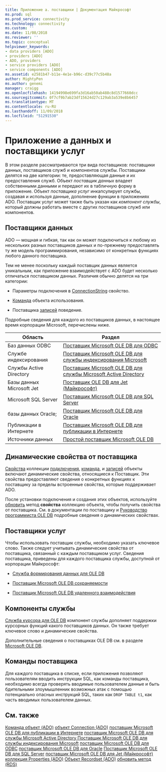 ```yaml
---
title: Приложение а. поставщики | Документация Майкрософт
ms.prod: sql
ms.prod_service: connectivity
ms.technology: connectivity
ms.custom: ''
ms.date: 11/08/2018
ms.reviewer: ''
ms.topic: conceptual
helpviewer_keywords:
- data providers [ADO]
- providers [ADO]
- ADO, providers
- service providers [ADO]
- service components [ADO]
ms.assetid: e2581b47-b11e-4e1e-b96c-d39c77c5b48a
author: MightyPen
ms.author: genemi
manager: craigg
ms.openlocfilehash: 14194998e699fa3d16ab50ab488c8d1577660dcc
ms.sourcegitcommit: 0f7cf9b7ab23df15624d27c129ab3a539e8b6457
ms.translationtype: MT
ms.contentlocale: ru-RU
ms.lasthandoff: 11/09/2018
ms.locfileid: "51291530"
---
```

# <a name="appendix-a-data-and-service-providers"></a>Приложение а данных и поставщики услуг
В этом разделе рассматриваются три вида поставщиков: поставщики данных, поставщиков служб и компонентов службы. Поставщики делятся на две категории: те, предоставляющая данные и их предоставления служб. Объект *поставщик данных* владеет собственными данными и передают их в табличную форму в приложение. Объект *поставщика услуг* инкапсулирует службы, создавая и используя данные, дополнение функции в приложениях ADO. Поставщик услуг может также быть указан как *компонент службы*, который должны работать вместе с других поставщиков служб или компонентов.

## <a name="data-providers"></a>Поставщики данных
 ADO — мощная и гибкая, так как он может подключиться к любому из нескольких разных поставщиков данных и по-прежнему предоставлять ту же модель программирования, независимо от конкретных функциях любого данного поставщика.

 Тем не менее поскольку каждый поставщик данных является уникальным, как приложение взаимодействует с ADO будет несколько отличаться поставщиком данных. Различия обычно делятся на три категории:

-   Параметры подключения в [ConnectionString](../../../ado/reference/ado-api/connectionstring-property-ado.md) свойство.

-   [Команда](../../../ado/reference/ado-api/command-object-ado.md) объекта использования.

-   Поставщика [записей](../../../ado/reference/ado-api/recordset-object-ado.md) поведение.

 Подробные сведения для каждого из поставщиков данных, в настоящее время корпорации Microsoft, перечислены ниже.

|Область|Раздел|
|----------|-----------|
|Баз данных ODBC|[Поставщик Microsoft OLE DB для ODBC](../../../ado/guide/appendixes/microsoft-ole-db-provider-for-odbc.md)|
|Службе индексирования|[Поставщик Microsoft OLE DB для службы индексирования Microsoft](../../../ado/guide/appendixes/microsoft-ole-db-provider-for-microsoft-indexing-service.md)|
|Службы Active Directory|[Поставщик Microsoft OLE DB для службы Microsoft Active Directory](../../../ado/guide/appendixes/microsoft-ole-db-provider-for-microsoft-active-directory-service.md)|
|Базы данных Microsoft Jet|[Поставщик OLE DB для Jet (Майкрософт)](../../../ado/guide/appendixes/microsoft-ole-db-provider-for-microsoft-jet.md)|
|Microsoft SQL Server|[Поставщик Microsoft OLE DB для SQL Server](../../../ado/guide/appendixes/microsoft-ole-db-provider-for-sql-server.md)|
|базы данных Oracle;|[Поставщик Microsoft OLE DB для Oracle](../../../ado/guide/appendixes/microsoft-ole-db-provider-for-oracle.md)|
|Публикации в Интернете|[Поставщик Microsoft OLE DB для публикации в Интернете](../../../ado/guide/appendixes/microsoft-ole-db-provider-for-internet-publishing.md)|
|Источники данных|[Простой поставщик Microsoft OLE DB](../../../ado/guide/appendixes/microsoft-ole-db-simple-provider.md)|

## <a name="provider-specific-dynamic-properties"></a>Динамические свойства от поставщика
 [Свойства](../../../ado/reference/ado-api/properties-collection-ado.md) коллекции [подключения](../../../ado/reference/ado-api/connection-object-ado.md), [команда](../../../ado/reference/ado-api/command-object-ado.md), и [записей](../../../ado/reference/ado-api/recordset-object-ado.md) объекты включают динамические свойства, относящиеся к Поставщик. Эти свойства предоставляют сведения о конкретных функциях к поставщику за пределы встроенные свойства, которые поддерживает ADO.

 После установки подключения и создания этих объектов, используйте [обновить](../../../ado/reference/ado-api/refresh-method-ado.md) метод **свойства** коллекцию объекта, чтобы получить свойства от поставщика. См. в документации по поставщику и [Руководство программиста OLE DB](https://msdn.microsoft.com/3c5e2dd5-35e5-4a93-ac3a-3818bb43bbf8) подробные сведения о динамических свойствах.

## <a name="service-providers"></a>Поставщики услуг
 Чтобы использовать поставщик службы, необходимо указать ключевое слово. Также следует учитывать динамические свойства от поставщика, связанный с каждым поставщиком услуг. Сведения поставщика, приведены для каждого поставщика службы, доступной от корпорации Майкрософт:

-   [Служба формирования данных для OLE DB](../../../ado/guide/appendixes/microsoft-data-shaping-service-for-ole-db-ado-service-provider.md)

-   [Поставщик Microsoft OLE DB сохраняемости](../../../ado/guide/appendixes/microsoft-ole-db-persistence-provider-ado-service-provider.md)

-   [Поставщик Microsoft OLE DB удаленного взаимодействия](../../../ado/guide/appendixes/microsoft-ole-db-remoting-provider-ado-service-provider.md)

## <a name="service-components"></a>Компоненты службы
 [Служба курсора для OLE DB](../../../ado/guide/appendixes/microsoft-cursor-service-for-ole-db-ado-service-component.md) компонент службы дополняет поддержки курсорных функций какого поставщиков данных. Он также требует ключевое слово и динамические свойства.

 Дополнительные сведения о поставщиках OLE DB см. в разделе [Microsoft OLE DB](https://msdn.microsoft.com/library/windows/desktop/ms722784.aspx).

## <a name="provider-commands"></a>Команды поставщика
 Для каждого поставщика в списке, если приложения позволяют пользователям вводить инструкции SQL, как команды поставщика, необходимо всегда проверять вводимые пользователем данные и быть бдительными злоумышленник возможных атак с помощью потенциально опасных инструкций SQL, таких как `DROP TABLE t1`, как часть вводимых пользователем данных.

## <a name="see-also"></a>См. также
 [Команда объект (ADO)](../../../ado/reference/ado-api/command-object-ado.md) [объект Connection (ADO)](../../../ado/reference/ado-api/connection-object-ado.md) [поставщик Microsoft OLE DB для публикации в Интернете](../../../ado/guide/appendixes/microsoft-ole-db-provider-for-internet-publishing.md) [поставщик Microsoft OLE DB для службы Microsoft Active Directory ](../../../ado/guide/appendixes/microsoft-ole-db-provider-for-microsoft-active-directory-service.md) [Поставщик Microsoft OLE DB для службы индексирования Microsoft](../../../ado/guide/appendixes/microsoft-ole-db-provider-for-microsoft-indexing-service.md) [поставщик Microsoft OLE DB для ODBC](../../../ado/guide/appendixes/microsoft-ole-db-provider-for-odbc.md) [поставщик Microsoft OLE DB для Oracle](../../../ado/guide/appendixes/microsoft-ole-db-provider-for-oracle.md) [Поставщик Microsoft OLE DB для SQL Server](../../../ado/guide/appendixes/microsoft-ole-db-provider-for-sql-server.md) [поставщик Microsoft OLE DB для Jet (Майкрософт)](../../../ado/guide/appendixes/microsoft-ole-db-provider-for-microsoft-jet.md) [коллекция Properties (ADO)](../../../ado/reference/ado-api/properties-collection-ado.md) [ Объект Recordset (ADO)](../../../ado/reference/ado-api/recordset-object-ado.md) [обновить метод (RDS)](../../../ado/reference/rds-api/refresh-method-rds.md)
